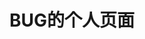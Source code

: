 # BUG的个人页面
<style>
@font-face {
  font-family:'dinglufont'
  src: url('dingtalk.ttf')
</style>
<audio autoplay="autoplay" loop="">
    <source src="lyzl.mp3">
</audio>

